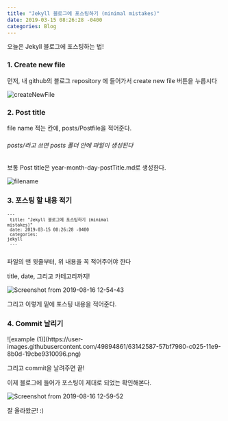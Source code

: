 ```yaml
---
title: "Jekyll 블로그에 포스팅하기 (minimal mistakes)"
date: 2019-03-15 08:26:28 -0400
categories: Blog
---
```


오늘은 Jekyll 블로그에 포스팅하는 법!


<h3>1. Create new file</h3>


먼저, 내 github의 블로그 repository 에 들어가서 create new file 버튼을 누릅시다


![createNewFile](https://user-images.githubusercontent.com/49894861/63139203-66ebfa80-c018-11e9-93e2-e03fed13b446.png)


<h3>2. Post title</h3>


file name 적는 칸에, posts/Postfile을 적어준다.


<h6>posts/라고 쓰면 posts 폴더 안에 파일이 생성된다 </h6> 


보통 Post title은 year-month-day-postTitle.md로 생성한다.


![filename](https://user-images.githubusercontent.com/49894861/63139414-3a84ae00-c019-11e9-9e05-37f9a9221ab7.png)


<h3>3. 포스팅 할 내용 적기</h3>


<code><small>---<br/>
title: "Jekyll 블로그에 포스팅하기 (minimal mistakes)"<br/>
date: 2019-03-15 08:26:28 -0400<br/>
categories: jekyll<br/>
---<br/>
</small></code>


파일의 맨 윗줄부터, 위 내용을 꼭 적어주어야 한다 


title, date, 그리고 카테고리까지!


![Screenshot from 2019-08-16 12-54-43](https://user-images.githubusercontent.com/49894861/63142533-22b32700-c025-11e9-94b8-592a04b49cc7.png)


그리고 이렇게 밑에 포스팅 내용을 적어준다.


<h3>4. Commit 날리기</h3>
![example (1)](https://user-images.githubusercontent.com/49894861/63142587-57bf7980-c025-11e9-8b0d-19cbe9310096.png)


그리고 commit을 날려주면 끝!



이제 블로그에 들어가 포스팅이 제대로 되었는 확인해본다. 


![Screenshot from 2019-08-16 12-59-52](https://user-images.githubusercontent.com/49894861/63142701-c997c300-c025-11e9-891b-403fb31dc9e4.png)


잘 올라왔군! :)






